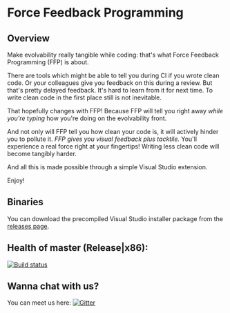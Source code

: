 # Force Feedback Programming

## Overview

Make evolvability really tangible while coding: that's what Force Feedback Programming (FFP) is about.

There are tools which might be able to tell you during CI if you wrote clean code. Or your colleagues give you feedback on this during a review. But that's pretty delayed feedback. It's hard to learn from it for next time. To write clean code in the first place still is not inevitable.

That hopefully changes with FFP! Because FFP will tell you right away _while you're typing_ how you're doing on the evolvability front.

And not only will FFP tell you how clean your code is, it will actively hinder you to pollute it. _FFP gives you visual feedback plus tacktile._ You'll experience a real force right at your fingertips! Writing less clean code will become tangibly harder.

And all this is made possible through a simple Visual Studio extension.

Enjoy!

## Binaries

You can download the precompiled Visual Studio installer package from the [releases page](https://github.com/robinsedlaczek/ForceFeedbackProgramming/releases/ "Visual Studio Installer Package releases").

## Health of master (Release|x86): 

[![Build status](https://ci.appveyor.com/api/projects/status/mrnvhtnf9k2xrs4g/branch/master?svg=true)](https://ci.appveyor.com/project/robinsedlaczek/forcefeedbackprogramming/branch/master)

## Wanna chat with us?

You can meet us here: [![Gitter](https://badges.gitter.im/robinsedlaczek/ForceFeedbackProgramming.svg)](https://gitter.im/robinsedlaczek/ForceFeedbackProgramming?utm_source=badge&utm_medium=badge&utm_campaign=pr-badge)
